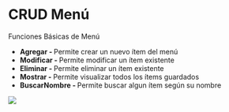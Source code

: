 # CRUD Menú
Funciones Básicas de Menú
 <ul> 
 <li><strong> Agregar -  </strong> Permite crear un nuevo ítem del menú <br></li>
 <li><strong> Modificar -  </strong> Permite modificar un ítem existente <br></li>
 <li><strong> Eliminar -  </strong> Permite eliminar un ítem existente <br></li>
 <li><strong> Mostrar -  </strong> Permite visualizar todos los ítems guardados <br></li>
 <li><strong> BuscarNombre -  </strong> Permite buscar algun ítem según su nombre <br></li>
 </ul> 
<!--![Captura](https://user-images.githubusercontent.com/36962914/115645700-71c75a00-a2e6-11eb-83cf-fd6ca09e1f76.PNG)-->
<img src='https://user-images.githubusercontent.com/36962914/115645700-71c75a00-a2e6-11eb-83cf-fd6ca09e1f76.PNG'></img>
